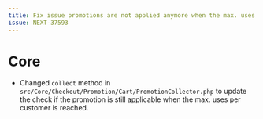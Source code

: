 ```yaml
---
title: Fix issue promotions are not applied anymore when the max. uses per customer is reached
issue: NEXT-37593
---
```

# Core
* Changed `collect` method in `src/Core/Checkout/Promotion/Cart/PromotionCollector.php` to update the check if the promotion is still applicable when the max. uses per customer is reached.
